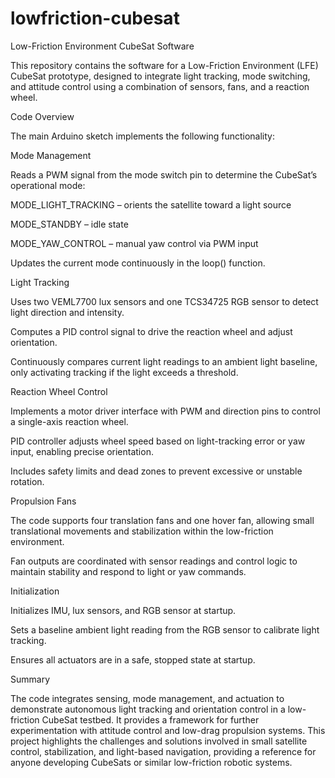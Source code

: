 # lowfriction-cubesat
Low-Friction Environment CubeSat Software

This repository contains the software for a Low-Friction Environment (LFE) CubeSat prototype, designed to integrate light tracking, mode switching, and attitude control using a combination of sensors, fans, and a reaction wheel.

Code Overview

The main Arduino sketch implements the following functionality:

Mode Management

Reads a PWM signal from the mode switch pin to determine the CubeSat’s operational mode:

MODE_LIGHT_TRACKING – orients the satellite toward a light source

MODE_STANDBY – idle state

MODE_YAW_CONTROL – manual yaw control via PWM input

Updates the current mode continuously in the loop() function.

Light Tracking

Uses two VEML7700 lux sensors and one TCS34725 RGB sensor to detect light direction and intensity.

Computes a PID control signal to drive the reaction wheel and adjust orientation.

Continuously compares current light readings to an ambient light baseline, only activating tracking if the light exceeds a threshold.

Reaction Wheel Control

Implements a motor driver interface with PWM and direction pins to control a single-axis reaction wheel.

PID controller adjusts wheel speed based on light-tracking error or yaw input, enabling precise orientation.

Includes safety limits and dead zones to prevent excessive or unstable rotation.

Propulsion Fans

The code supports four translation fans and one hover fan, allowing small translational movements and stabilization within the low-friction environment.

Fan outputs are coordinated with sensor readings and control logic to maintain stability and respond to light or yaw commands.

Initialization

Initializes IMU, lux sensors, and RGB sensor at startup.

Sets a baseline ambient light reading from the RGB sensor to calibrate light tracking.

Ensures all actuators are in a safe, stopped state at startup.

Summary

The code integrates sensing, mode management, and actuation to demonstrate autonomous light tracking and orientation control in a low-friction CubeSat testbed. It provides a framework for further experimentation with attitude control and low-drag propulsion systems.
This project highlights the challenges and solutions involved in small satellite control, stabilization, and light-based navigation, providing a reference for anyone developing CubeSats or similar low-friction robotic systems.
